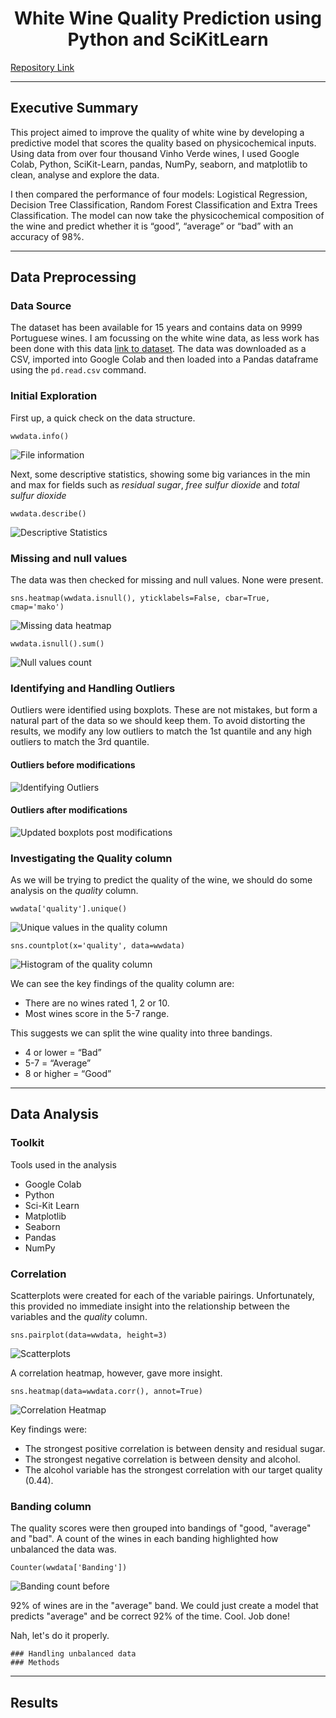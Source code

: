 <h1 align="center">White Wine Quality Prediction using Python and SciKitLearn</h1>

[Repository Link](https://github.com/MarkStocksUK/White_Wine_Analysis)

-----
## Executive Summary
This project aimed to improve the quality of white wine by developing a predictive model that scores the quality based on physicochemical inputs. Using data from over four thousand Vinho Verde wines, I used Google Colab, Python, SciKit-Learn, pandas, NumPy, seaborn, and matplotlib to clean, analyse and explore the data.

I then compared the performance of four models: Logistical Regression, Decision Tree Classification, Random Forest Classification and Extra Trees Classification. The model can now take the physicochemical composition of the wine and predict whether it is “good”, “average” or “bad” with an accuracy of 98%.

-----
## Data Preprocessing

### Data Source
The dataset has been available for 15 years and contains data on 9999 Portuguese wines. I am focussing on the white wine data, as less work has been done with this data
[link to dataset](https://archive.ics.uci.edu/dataset/186/wine+quality). The data was downloaded as a CSV, imported into Google Colab and then loaded into a Pandas dataframe using the `pd.read.csv` command.

### Initial Exploration
First up, a quick check on the data structure. 
  
  `wwdata.info()`
  
![File information](images/Data_Preprocessing/file_info.jpg)

Next, some descriptive statistics, showing some big variances in the min and max for fields such as *residual sugar*, *free sulfur dioxide* and *total sulfur dioxide* 
  
  `wwdata.describe()`

![Descriptive Statistics](images/Data_Preprocessing/descriptive_stats.jpg)
 

### Missing and null values
The data was then checked for missing and null values. None were present.
  
  `sns.heatmap(wwdata.isnull(), yticklabels=False, cbar=True, cmap='mako')`
  
![Missing data heatmap](images/Data_Preprocessing/missing_data.jpg)
  
  `wwdata.isnull().sum()`
  
![Null values count](images/Data_Preprocessing/null_values.jpg)

### Identifying and Handling Outliers
Outliers were identified using boxplots. These are not mistakes, but form a natural part of the data so we should keep them. To avoid distorting the results, we modify any low outliers to match the 1st quantile and any high outliers to match the 3rd quantile.
  
#### Outliers before modifications
  ![Identifying Outliers](images/Data_Preprocessing/identifying_outliers.jpg)
#### Outliers after modifications
  ![Updated boxplots post modifications](images/Data_Preprocessing/modified_outliers.jpg)

### Investigating the Quality column
As we will be trying to predict the quality of the wine, we should do some analysis on the *quality* column.
  
  `wwdata['quality'].unique()`

  ![Unique values in the quality column](images/Data_Preprocessing/quality_unique.jpg)

  `sns.countplot(x='quality', data=wwdata)`

  ![Histogram of the quality column](images/Data_Preprocessing/quality_histogram.jpg)

We can see the key findings of the quality column are:
-	There are no wines rated 1, 2 or 10.
-	Most wines score in the 5-7 range.
  
This suggests we can split the wine quality into three bandings.
-	4 or lower = “Bad”
-	5-7 = “Average”
-	8 or higher = “Good”

-----
## Data Analysis
### Toolkit
Tools used in the analysis
- Google Colab
- Python
- Sci-Kit Learn
- Matplotlib
- Seaborn
- Pandas
- NumPy

### Correlation
Scatterplots were created for each of the variable pairings. Unfortunately, this provided no immediate insight into the relationship between the variables and the *quality* column.

  `sns.pairplot(data=wwdata, height=3)`
  
  ![Scatterplots](images/Data_Analysis/scatterplots.jpg)

A correlation heatmap, however, gave more insight.

  `sns.heatmap(data=wwdata.corr(), annot=True)`
  
  ![Correlation Heatmap](images/Data_Analysis/correlation_heatmap.jpg)

Key findings were:
-	The strongest positive correlation is between density and residual sugar.
-	The strongest negative correlation is between density and alcohol.
-	The alcohol variable has the strongest correlation with our target quality (0.44).

### Banding column
The quality scores were then grouped into bandings of "good, "average" and "bad". A count of the wines in each banding highlighted how unbalanced the data was.

  `Counter(wwdata['Banding'])`

  ![Banding count before](images/Data_Analysis/banding_counter_before.jpg)

92% of wines are in the "average" band. We could just create a model that predicts "average" and be correct 92% of the time. Cool. Job done!

Nah, let's do it properly.

    ### Handling unbalanced data
    ### Methods

-----
  ## Results
